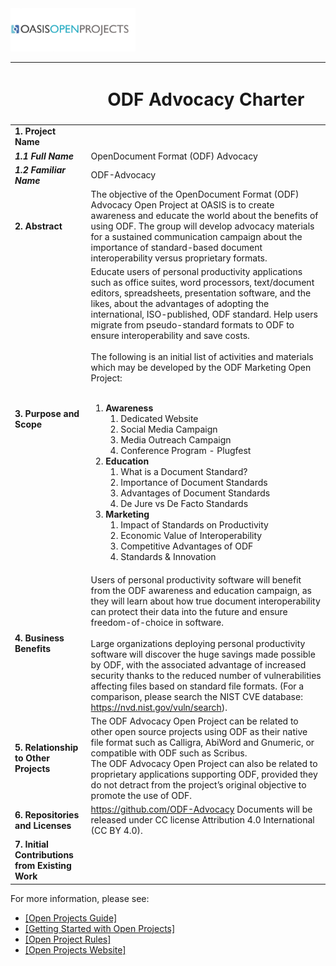 <img src="img/oasis-op-logo.png" width="200">

| |<h1>ODF Advocacy Charter</h1>  |
|-----------------------------------|-----------------------------------|
| **1. Project Name**   |   |
| ***1.1 Full Name***     | OpenDocument Format (ODF) Advocacy  |
| ***1.2 Familiar Name*** | ODF-Advocacy |
|**2. Abstract**   | The objective of the OpenDocument Format (ODF) Advocacy Open Project at OASIS is to create awareness and educate the world about the benefits of using ODF. The group will develop advocacy materials for a sustained communication campaign about the importance of standard-based document interoperability versus proprietary formats.   |
|**3. Purpose and Scope**  | Educate users of personal productivity applications such as office suites, word processors, text/document editors, spreadsheets, presentation software, and the likes, about the advantages of adopting the international, ISO-published, ODF standard. Help users  migrate from pseudo-standard formats to ODF to ensure interoperability and save costs.<br/><br/>The following is an initial list of activities and materials which may be developed by the ODF Marketing Open Project:<br/><br/><ol><li>**Awareness**<ol><li>Dedicated Website</li><li>Social Media Campaign</li><li>Media Outreach Campaign</li><li>Conference Program - Plugfest</li></ol></li><li>**Education**<ol><li>What is a Document Standard?</li><li>Importance of Document Standards</li><li>Advantages of Document Standards</li><li>De Jure vs De Facto Standards</li></ol></li><li>**Marketing**<ol><li>Impact of Standards on Productivity</li><li>Economic Value of Interoperability</li><li>Competitive Advantages of ODF</li><li>Standards & Innovation</li></ol></li></ol> |
|**4. Business Benefits**   | Users of personal productivity software will benefit from the ODF awareness and education campaign, as they will learn about how true document interoperability can protect their data into the future and ensure freedom-of-choice in software.<br/><br/>Large organizations deploying personal productivity software will discover the huge savings made possible by ODF, with the associated advantage of increased security thanks to the reduced number of vulnerabilities affecting files based on standard file formats. (For a comparison, please search the NIST CVE database: https://nvd.nist.gov/vuln/search).|
|**5. Relationship to Other Projects**  |The ODF Advocacy Open Project can be related to other open source projects using ODF as their native file format such as Calligra, AbiWord and Gnumeric, or compatible with ODF such as Scribus.<br/>The ODF Advocacy Open Project can also be related to proprietary applications supporting ODF, provided they do not detract from the project’s original objective to promote the use of ODF.|
|**6. Repositories and Licenses** |https://github.com/ODF-Advocacy Documents will be released under CC license Attribution 4.0 International (CC BY 4.0). |
|**7. Initial Contributions from Existing Work**  |  |

For more information, please see:
- [[Open Projects Guide]](https://github.com/oasis-open-projects/documentation/tree/master/guides)
- [[Getting Started with Open Projects]](https://github.com/oasis-open-projects/documentation/blob/master/guides/getting-started-guide.md)
- [[Open Project Rules]](https://www.oasis-open.org/policies-guidelines/open-projects-process)
- [[Open Projects Website]](http://oasis-open-projects.org)
